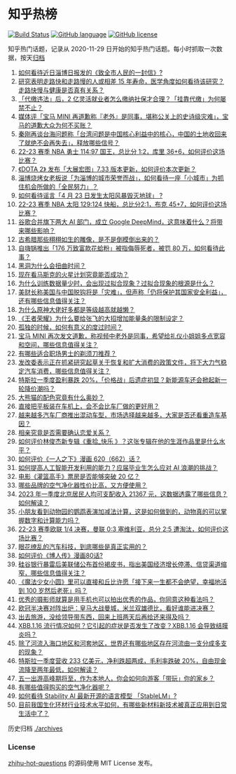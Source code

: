# 知乎热榜
[![Build Status](https://github.com/ToWeLong/zhihu-hot-questions/workflows/CI/badge.svg)](https://github.com/ToWeLong/zhihu-hot-questions/actions)
[![GitHub language](https://img.shields.io/badge/language-golang-orange.svg)](https://golang.org/)
[![GitHub license](https://img.shields.io/github/license/ToWeLong/zhihu-hot-questions)](https://github.com/ToWeLong/zhihu-hot-questions/blob/main/LICENSE)

知乎热门话题，记录从 2020-11-29 日开始的知乎热门话题。每小时抓取一次数据，按天[归档](./archives)

<!-- BEGIN -->

1. [如何看待近日淄博日报发的《致全市人民的一封信》?](https://www.zhihu.com/question/596692671)
1. [研究表明走路快和走路慢的人或相差 15 年寿命，医学角度如何看待该研究？走路快慢与健康是否真有关系？](https://www.zhihu.com/question/596659161)
1. [「代缴违法」后，2 亿灵活就业者怎么缴纳社保才合理？「挂靠代缴」为何屡禁不止？](https://www.zhihu.com/question/595770803)
1. [媒体评「宝马 MINI 再道歉称『老外』是同事，堪称公关上的史诗级灾难」，宝马的道歉大众为何不买账？](https://www.zhihu.com/question/596895891)
1. [秦刚再谈台海问题称「台湾问题是中国核心利益中的核心，中国的土地收回来了就绝不会再失去」，释放哪些信号？](https://www.zhihu.com/question/596891236)
1. [22-23 赛季 NBA 勇士 114:97 国王，总比分 1:2，库里 36+6，如何评价这场比赛？](https://www.zhihu.com/question/596885232)
1. [《DOTA 2》 发布「大展宏图」7.33 版本更新，如何评价本次更新？](https://www.zhihu.com/question/596639804)
1. [淄博烧烤女老板说「为淄博的城市荣誉而战」，如何看待一座「小城市」为抓住机会所做的「全民努力」？](https://www.zhihu.com/question/595807693)
1. [如何看待谣言「4 月 23 日发生太阳风暴毁灭地球」 ?](https://www.zhihu.com/question/596639043)
1. [22-23 赛季 NBA 太阳 129:124 快船，总比分2:1，布克 45+7，如何评价这场比赛？](https://www.zhihu.com/question/596888841)
1. [谷歌合并旗下两大 AI 部门，成立 Google DeepMind，这意味着什么？将带来哪些影响？](https://www.zhihu.com/question/596850503)
1. [古希腊那些栩栩如生的雕像，是不是倒模倒出来的？](https://www.zhihu.com/question/595944667)
1. [自嗨锅推出「176 万致富款花蛤粉」被指侮辱死者，被罚 80 万，如何看待此事？](https://www.zhihu.com/question/596360875)
1. [黑洞为什么会扭曲时间？](https://www.zhihu.com/question/587564331)
1. [现在看马斯克的火星计划究竟能否成功？](https://www.zhihu.com/question/596877930)
1. [为什么训练数据量少时，会出现过拟合现象？过拟合现象的根源是什么？](https://www.zhihu.com/question/521511531)
1. [美财长称美国与中国脱钩将是「灾难」，但声称「仍将保护其国家安全利益」，还有哪些信息值得关注？](https://www.zhihu.com/question/596886631)
1. [为什么原神大佬好多都是等级越高就越懒？](https://www.zhihu.com/question/596005101)
1. [《王者荣耀》为什么要给张飞的大招增加能量条的限制设定？](https://www.zhihu.com/question/593683599)
1. [孤独的时候，如何有意义的度过时间？](https://www.zhihu.com/question/596280365)
1. [宝马 MINI 再次发文道歉，称视频中老外是同事，希望给礼仪小姐姐多点宽容和空间，哪些信息值得关注？](https://www.zhihu.com/question/596884425)
1. [有哪些适合职场男士的剃须刀推荐？](https://www.zhihu.com/question/589493232)
1. [发改委表示正在抓紧研究起草关于恢复和扩大消费的政策文件，将下大力气稳定汽车消费，哪些信息值得关注？](https://www.zhihu.com/question/596473578)
1. [特斯拉一季度盈利暴跌 20%，「价格战」后遗症初显？新能源车还会掀起新一轮降价潮吗？](https://www.zhihu.com/question/596787319)
1. [大熊猫的配色究竟有什么奥妙？](https://www.zhihu.com/question/596312122)
1. [直接把平板装在车机上，会不会比车厂做的更好用？](https://www.zhihu.com/question/595757567)
1. [越来越多汽车厂商推出混动车型，市场选择越来越多，大家是否还看重造车基因？](https://www.zhihu.com/question/596887343)
1. [相亲究竟是否需要确认恋爱关系？](https://www.zhihu.com/question/593993810)
1. [如何评价林俊杰新专辑《重拾_快乐 》？这张专辑在他的生涯作品里是什么水平？](https://www.zhihu.com/question/596845188)
1. [如何评价《一人之下》漫画 620（662）话？](https://www.zhihu.com/question/596843341)
1. [如何提高人工智能开发利用的能力？应届毕业生怎么应对 AI 浪潮的挑战？](https://www.zhihu.com/question/596761563)
1. [电影《灌篮高手》票房是否能够突破 20 亿？](https://www.zhihu.com/question/596637711)
1. [哪些品牌的空气净化器性价比高，又方便使用？](https://www.zhihu.com/question/591285203)
1. [2023 年一季度北京居民人均可支配收入 21367 元，这数据透露了哪些信息？如何解读？](https://www.zhihu.com/question/596739775)
1. [小朋友看到动物园的鹦鹉表演加减法计算，这是如何做到的，动物真的可以掌握数字和计算能力吗？](https://www.zhihu.com/question/594902100)
1. [22-23 赛季欧联 1/4 决赛，曼联 0:3 塞维利亚，总分 2:5 遭淘汰，如何评价这场比赛？](https://www.zhihu.com/question/596861526)
1. [眼花缭乱的汽车科技，到底哪些是真正实用的？](https://www.zhihu.com/question/596687325)
1. [如何评价《博人传》漫画80话?](https://www.zhihu.com/question/596405697)
1. [硅谷银行暴雷后美联储公布首份褐皮书，指出美国经济增长停滞、信贷渠道缩窄，哪些信息值得关注？](https://www.zhihu.com/question/596692586)
1. [《魔法少女小圆》里可以直接和丘比许愿「接下来一生都不会绝望，幸福地活到 100 岁然后老死」吗？](https://www.zhihu.com/question/583260384)
1. [优秀的摄影师就算是用手机也可以拍出优秀的作品，你同意这种看法吗？](https://www.zhihu.com/question/581323533)
1. [欧冠半决赛对阵出炉：皇马大战曼城，米兰双雄德比，看好谁能进决赛？](https://www.zhihu.com/question/596662893)
1. [出去旅游，没给领导带东西，回来上班两天后再给还来得及吗？](https://www.zhihu.com/question/596385845)
1. [XBB.1.16 流行情况如何？它引起的症状是否发生了改变？XBB.1.16 会导致结膜炎吗？](https://www.zhihu.com/question/596878621)
1. [除了河流入海口地区和河套地区，世界还有哪些地区存在河流由一支分成多支的现象？](https://www.zhihu.com/question/494905524)
1. [特斯拉一季度营收 233 亿美元，净利跌超两成，毛利率跌破 20%，自由现金流降至两年最低，如何解读？](https://www.zhihu.com/question/596667429)
1. [五一出游高峰期将至，作为本地人，你会如何向游客「带玩」你的家乡？](https://www.zhihu.com/question/595016412)
1. [有哪些值得购买的空气净化器呢？](https://www.zhihu.com/question/591485168)
1. [如何看待 Stability AI 最新开源的语言模型 「StableLM」?](https://www.zhihu.com/question/596668250)
1. [目前我国生化环材行业技术水平如何，有哪些新材料新技术被真正应用到日常生活中了？](https://www.zhihu.com/question/596686356)

<!-- END -->

历史归档 [./archives](./archives)


### License
[zhihu-hot-questions](https://github.com/towelong/zhihu-hot-questions) 的源码使用 MIT License 发布。